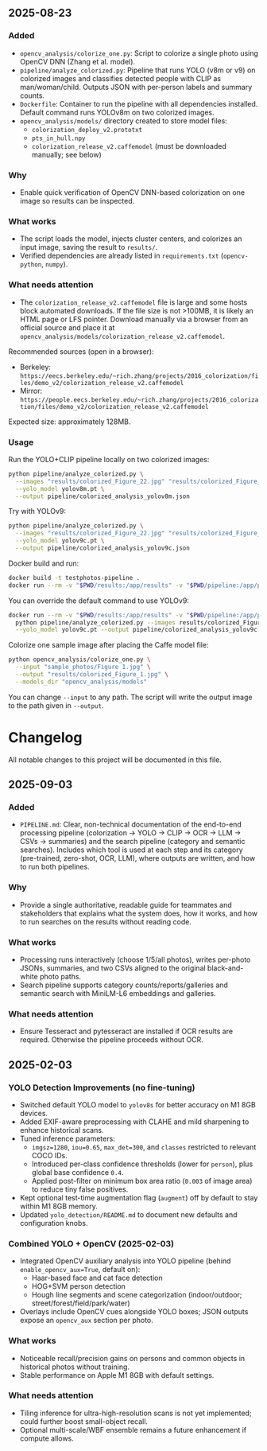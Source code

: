 ## 2025-08-23

### Added
- `opencv_analysis/colorize_one.py`: Script to colorize a single photo using OpenCV DNN (Zhang et al. model).
- `pipeline/analyze_colorized.py`: Pipeline that runs YOLO (v8m or v9) on colorized images and classifies detected people with CLIP as man/woman/child. Outputs JSON with per-person labels and summary counts.
- `Dockerfile`: Container to run the pipeline with all dependencies installed. Default command runs YOLOv8m on two colorized images.
- `opencv_analysis/models/` directory created to store model files:
  - `colorization_deploy_v2.prototxt`
  - `pts_in_hull.npy`
  - `colorization_release_v2.caffemodel` (must be downloaded manually; see below)

### Why
- Enable quick verification of OpenCV DNN-based colorization on one image so results can be inspected.

### What works
- The script loads the model, injects cluster centers, and colorizes an input image, saving the result to `results/`.
- Verified dependencies are already listed in `requirements.txt` (`opencv-python`, `numpy`).

### What needs attention
- The `colorization_release_v2.caffemodel` file is large and some hosts block automated downloads. If the file size is not >100MB, it is likely an HTML page or LFS pointer. Download manually via a browser from an official source and place it at `opencv_analysis/models/colorization_release_v2.caffemodel`.

Recommended sources (open in a browser):
- Berkeley: `https://eecs.berkeley.edu/~rich.zhang/projects/2016_colorization/files/demo_v2/colorization_release_v2.caffemodel`
- Mirror: `https://people.eecs.berkeley.edu/~rich.zhang/projects/2016_colorization/files/demo_v2/colorization_release_v2.caffemodel`

Expected size: approximately 128MB.

### Usage
Run the YOLO+CLIP pipeline locally on two colorized images:

```bash
python pipeline/analyze_colorized.py \
  --images "results/colorized_Figure_22.jpg" "results/colorized_Figure_1.jpg" \
  --yolo_model yolov8m.pt \
  --output pipeline/colorized_analysis_yolov8m.json
```

Try with YOLOv9:

```bash
python pipeline/analyze_colorized.py \
  --images "results/colorized_Figure_22.jpg" "results/colorized_Figure_1.jpg" \
  --yolo_model yolov9c.pt \
  --output pipeline/colorized_analysis_yolov9c.json
```

Docker build and run:

```bash
docker build -t testphotos-pipeline .
docker run --rm -v "$PWD/results:/app/results" -v "$PWD/pipeline:/app/pipeline" testphotos-pipeline
```

You can override the default command to use YOLOv9:

```bash
docker run --rm -v "$PWD/results:/app/results" -v "$PWD/pipeline:/app/pipeline" testphotos-pipeline \
  python pipeline/analyze_colorized.py --images results/colorized_Figure_22.jpg results/colorized_Figure_1.jpg \
  --yolo_model yolov9c.pt --output pipeline/colorized_analysis_yolov9c.json
```

Colorize one sample image after placing the Caffe model file:

```bash
python opencv_analysis/colorize_one.py \
  --input "sample_photos/Figure 1.jpg" \
  --output "results/colorized_Figure_1.jpg" \
  --models_dir "opencv_analysis/models"
```

You can change `--input` to any path. The script will write the output image to the path given in `--output`.

# Changelog

All notable changes to this project will be documented in this file.

## 2025-09-03

### Added
- `PIPELINE.md`: Clear, non-technical documentation of the end-to-end processing pipeline (colorization → YOLO → CLIP → OCR → LLM → CSVs → summaries) and the search pipeline (category and semantic searches). Includes which tool is used at each step and its category (pre-trained, zero-shot, OCR, LLM), where outputs are written, and how to run both pipelines.

### Why
- Provide a single authoritative, readable guide for teammates and stakeholders that explains what the system does, how it works, and how to run searches on the results without reading code.

### What works
- Processing runs interactively (choose 1/5/all photos), writes per-photo JSONs, summaries, and two CSVs aligned to the original black-and-white photo paths.
- Search pipeline supports category counts/reports/galleries and semantic search with MiniLM-L6 embeddings and galleries.

### What needs attention
- Ensure Tesseract and pytesseract are installed if OCR results are required. Otherwise the pipeline proceeds without OCR.

## 2025-02-03

### YOLO Detection Improvements (no fine-tuning)

- Switched default YOLO model to `yolov8s` for better accuracy on M1 8GB devices.
- Added EXIF-aware preprocessing with CLAHE and mild sharpening to enhance historical scans.
- Tuned inference parameters:
  - `imgsz=1280`, `iou=0.65`, `max_det=300`, and `classes` restricted to relevant COCO IDs.
  - Introduced per-class confidence thresholds (lower for `person`), plus global base confidence `0.4`.
  - Applied post-filter on minimum box area ratio (`0.003` of image area) to reduce tiny false positives.
- Kept optional test-time augmentation flag (`augment`) off by default to stay within M1 8GB memory.
- Updated `yolo_detection/README.md` to document new defaults and configuration knobs.

### Combined YOLO + OpenCV (2025-02-03)
- Integrated OpenCV auxiliary analysis into YOLO pipeline (behind `enable_opencv_aux=True`, default on):
  - Haar-based face and cat face detection
  - HOG+SVM person detection
  - Hough line segments and scene categorization (indoor/outdoor; street/forest/field/park/water)
- Overlays include OpenCV cues alongside YOLO boxes; JSON outputs expose an `opencv_aux` section per photo.

### What works
- Noticeable recall/precision gains on persons and common objects in historical photos without training.
- Stable performance on Apple M1 8GB with default settings.

### What needs attention
- Tiling inference for ultra-high-resolution scans is not yet implemented; could further boost small-object recall.
- Optional multi-scale/WBF ensemble remains a future enhancement if compute allows.

